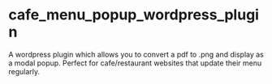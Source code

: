 # cafe_menu_popup_wordpress_plugin
A wordpress plugin which allows you to convert a pdf to .png and display as a modal popup. Perfect for cafe/restaurant websites that update their menu regularly.



